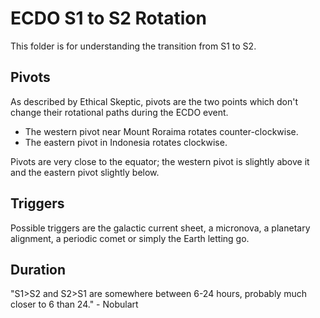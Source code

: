 # ECDO S1 to S2 Rotation

This folder is for understanding the transition from S1 to S2.

## Pivots

As described by Ethical Skeptic, pivots are the two points which don't change their rotational paths during the ECDO event.
- The western pivot near Mount Roraima rotates counter-clockwise.
- The eastern pivot in Indonesia rotates clockwise.

Pivots are very close to the equator; the western pivot is slightly above it and the eastern pivot slightly below.

## Triggers

Possible triggers are the galactic current sheet, a micronova, a planetary alignment, a periodic comet or simply the Earth letting go.

## Duration

"S1>S2 and S2>S1 are somewhere between 6-24 hours, probably much closer to 6 than 24." - Nobulart
